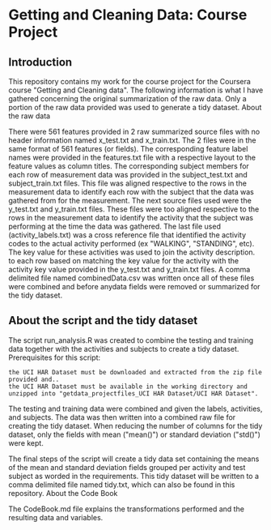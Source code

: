 Getting and Cleaning Data: Course Project
=========================================
Introduction
------------

This repository contains my work for the course project for the Coursera course "Getting and Cleaning data". The following information is what I have gathered concerning the original summarization of the raw data. Only a portion of the raw data provided was used to generate a tidy dataset.
About the raw data

There were 561 features provided in 2 raw summarized source files with no header information named x_test.txt and x_train.txt. The 2 files were in the same format of 561 features (or fields).
The corresponding feature label names were provided in the features.txt file with a respective layout to the feature values as column titles. The corresponding subject members for each row of measurement data was provided in the subject_test.txt and subject_train.txt files.
This file was aligned respective to the rows in the measurement data to identify each row with the subject that the data was gathered from for the measurement. The next source files used were the y_test.txt and y_train.txt files.
These files were too aligned respective to the rows in the measurement data to identify the activity that the subject was performing at the time the data was gathered. 
The last file used (activity_labels.txt) was a cross reference file that identified the activity codes to the actual activity performed (ex "WALKING", "STANDING", etc). The key value for these activities was used to join the activity description. to each row based on matching the key value for the activity with the activity key value provided in the y_test.txt and y_train.txt files.
A comma delimited file named combinedData.csv was written once all of these files were combined and before anydata fields were removed or summarized for the tidy dataset.


About the script and the tidy dataset
-------------------------------------

The script run_analysis.R was created to combine the testing and training data together with the activities and subjects to create a tidy dataset. Prerequisites for this script:

    the UCI HAR Dataset must be downloaded and extracted from the zip file provided and..
    the UCI HAR Dataset must be available in the working directory and unzipped into "getdata_projectfiles_UCI HAR Dataset/UCI HAR Dataset".

The testing and training data were combined and given the labels, activities, and subjects. The data was then written into a combined raw file for creating the tidy dataset. 
When reducing the number of columns for the tidy dataset, only the fields with mean ("mean()") or standard deviation ("std()") were kept.

The final steps of the script will create a tidy data set containing the means of the mean and standard deviation fields grouped per activity and test subject as worded in the requirements. This tidy dataset will be written to a comma delimited file named tidy.txt, which can also be found in this repository.
About the Code Book

The CodeBook.md file explains the transformations performed and the resulting data and variables.